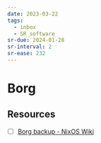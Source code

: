 ```yaml
---
date: 2023-03-22
tags:
  - inbox
  - SR_software
sr-due: 2024-01-28
sr-interval: 2
sr-ease: 232
---
```


# Borg

## Resources

- [ ] [Borg backup - NixOS Wiki](https://nixos.wiki/wiki/Borg_backup)
